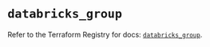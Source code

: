 # `databricks_group`

Refer to the Terraform Registry for docs: [`databricks_group`](https://registry.terraform.io/providers/databricks/databricks/1.68.0/docs/resources/group).
